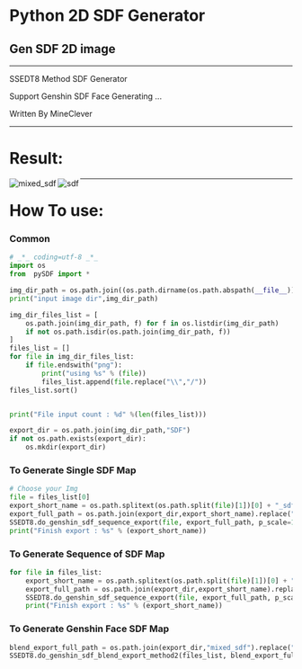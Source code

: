 # Python 2D SDF Generator
## Gen SDF 2D image

---

SSEDT8 Method SDF Generator

Support Genshin SDF Face Generating ...

Written By MineClever

---

# Result:

<img src="../img/README/mixed_sdf.png" alt="mixed_sdf" align="left"/>

<img src="../img/README/sdf.png" alt="sdf" align="left"/>


---

# How To use:

### Common

```python
# _*_ coding=utf-8 _*_
import os
from  pySDF import *

img_dir_path = os.path.join((os.path.dirname(os.path.abspath(__file__))), "Face").replace("\\","/")
print("input image dir",img_dir_path)

img_dir_files_list = [
    os.path.join(img_dir_path, f) for f in os.listdir(img_dir_path)
    if not os.path.isdir(os.path.join(img_dir_path, f))
]
files_list = []
for file in img_dir_files_list:
    if file.endswith("png"):
        print("using %s" % (file))
        files_list.append(file.replace("\\","/"))
files_list.sort()


print("File input count : %d" %(len(files_list)))

export_dir = os.path.join(img_dir_path,"SDF")
if not os.path.exists(export_dir):
    os.mkdir(export_dir)
```

### To Generate Single SDF Map

```python
# Choose your Img
file = files_list[0]
export_short_name = os.path.splitext(os.path.split(file)[1])[0] + "_sdf.png"
export_full_path = os.path.join(export_dir,export_short_name).replace("\\","/")
SSEDT8.do_genshin_sdf_sequence_export(file, export_full_path, p_scale=1.25, p_img_size= 128)
print("Finish export : %s" % (export_short_name))

```

### To Generate Sequence of SDF Map

```python
for file in files_list:
    export_short_name = os.path.splitext(os.path.split(file)[1])[0] + "_sdf.png"
    export_full_path = os.path.join(export_dir,export_short_name).replace("\\","/")
    SSEDT8.do_genshin_sdf_sequence_export(file, export_full_path, p_scale=1.25, p_img_size= 128)
    print("Finish export : %s" % (export_short_name))
```

### To Generate Genshin Face SDF Map

```python
blend_export_full_path = os.path.join(export_dir,"mixed_sdf").replace("\\","/") + ".png"
SSEDT8.do_genshin_sdf_blend_export_method2(files_list, blend_export_full_path, p_mid_scale=0.5, p_img_size= 256, lerp_time=32)
```

